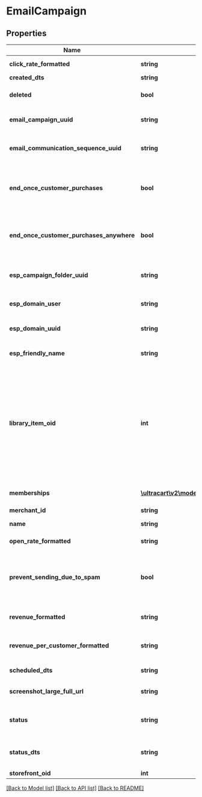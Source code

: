 # EmailCampaign

## Properties
Name | Type | Description | Notes
------------ | ------------- | ------------- | -------------
**click_rate_formatted** | **string** | Click rate of emails | [optional] 
**created_dts** | **string** | Created date | [optional] 
**deleted** | **bool** | True if this campaign was deleted | [optional] 
**email_campaign_uuid** | **string** | Email campaign UUID | [optional] 
**email_communication_sequence_uuid** | **string** | Email communication sequence UUID | [optional] 
**end_once_customer_purchases** | **bool** | True if the customer should end the flow once they purchase from this campaign | [optional] 
**end_once_customer_purchases_anywhere** | **bool** | True if the customer should end the flow once they purchase from anywhere | [optional] 
**esp_campaign_folder_uuid** | **string** | Campaign folder UUID.  Null for uncategorized | [optional] 
**esp_domain_user** | **string** | User of the sending address | [optional] 
**esp_domain_uuid** | **string** | UUID of the sending domain | [optional] 
**esp_friendly_name** | **string** | Friendly name of the sending email | [optional] 
**library_item_oid** | **int** | If this item was ever added to the Code Library, this is the oid for that library item, or 0 if never added before.  This value is used to determine if a library item should be inserted or updated. | [optional] 
**memberships** | [**\ultracart\v2\models\EmailListSegmentMembership[]**](EmailListSegmentMembership.md) | List and segment memberships | [optional] 
**merchant_id** | **string** | Merchant ID | [optional] 
**name** | **string** | Name of email campaign | [optional] 
**open_rate_formatted** | **string** | Open rate of emails | [optional] 
**prevent_sending_due_to_spam** | **bool** | True if this campaign is prevented from sending at this time due to spam complaints. | [optional] 
**revenue_formatted** | **string** | Revenue associated with campaign | [optional] 
**revenue_per_customer_formatted** | **string** | Revenue per customer associated with campaign | [optional] 
**scheduled_dts** | **string** | Scheduled date | [optional] 
**screenshot_large_full_url** | **string** | URL to a large full length screenshot | [optional] 
**status** | **string** | Status of the campaign of draft, archived, and sent | [optional] 
**status_dts** | **string** | Timestamp when the last status change happened | [optional] 
**storefront_oid** | **int** | Storefront oid | [optional] 

[[Back to Model list]](../README.md#documentation-for-models) [[Back to API list]](../README.md#documentation-for-api-endpoints) [[Back to README]](../README.md)


